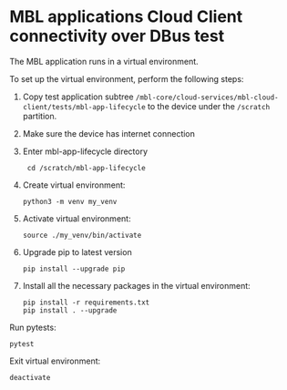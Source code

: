 # MBL applications Cloud Client connectivity over DBus test

The MBL application runs in a virtual environment.

To set up the virtual environment, perform the following steps:

1. Copy test application subtree `/mbl-core/cloud-services/mbl-cloud-client/tests/mbl-app-lifecycle`
   to the device under the `/scratch` partition.
   
1. Make sure the device has internet connection 

1. Enter mbl-app-lifecycle directory
   ```shell
    cd /scratch/mbl-app-lifecycle
   ```
   
1. Create virtual environment:
   ```shell
   python3 -m venv my_venv
   ```

1. Activate virtual environment:
   ```shell
   source ./my_venv/bin/activate
   ```

1. Upgrade pip to latest version
    ```
    pip install --upgrade pip
    ```
    
1. Install all the necessary packages in the virtual environment:
   ```shell
   pip install -r requirements.txt
   pip install . --upgrade
   ```

Run pytests:
   ```shell
   pytest
   ```

Exit virtual environment:
   ```shell
   deactivate
   ```
